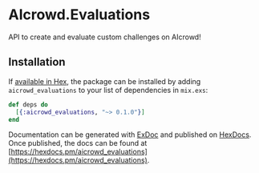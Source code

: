 # AIcrowd.Evaluations

API to create and evaluate custom challenges on AIcrowd!

## Installation

If [available in Hex](https://hex.pm/docs/publish), the package can be installed
by adding `aicrowd_evaluations` to your list of dependencies in `mix.exs`:

```elixir
def deps do
  [{:aicrowd_evaluations, "~> 0.1.0"}]
end
```

Documentation can be generated with [ExDoc](https://github.com/elixir-lang/ex_doc)
and published on [HexDocs](https://hexdocs.pm). Once published, the docs can
be found at [https://hexdocs.pm/aicrowd_evaluations](https://hexdocs.pm/aicrowd_evaluations).
